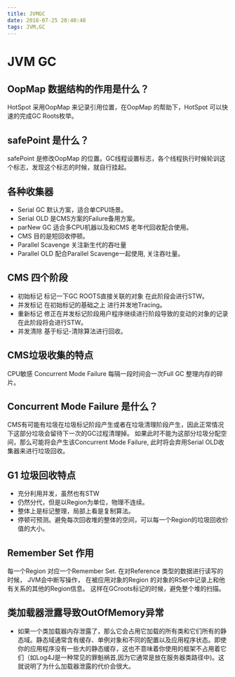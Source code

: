 ```yaml
---
title: JVMGC
date: 2018-07-25 20:40:48
tags: JVM,GC
---
```

# JVM GC 
## OopMap 数据结构的作用是什么？
HotSpot 采用OopMap 来记录引用位置，在OopMap 的帮助下，HotSpot 可以快速的完成GC Roots枚举。

## safePoint 是什么？
safePoint 是修改OopMap 的位置。GC线程设置标志，各个线程执行时候轮训这个标志，发现这个标志的时候，就自行挂起。 

## 各种收集器
-   Serial GC 默认方案，适合单CPU场景。 
-   Serial OLD 是CMS方案的Failure备用方案。
-   parNew GC 适合多CPU机器以及和CMS 老年代回收配合使用。
-   CMS 目的是短回收停顿。
-   Parallel Scavenge 关注新生代的吞吐量
-   Parallel OLD 配合Parallel Scavenge一起使用, 关注吞吐量。 

## CMS 四个阶段
- 初始标记 标记一下GC ROOTS直接关联的对象 在此阶段会进行STW。
- 并发标记 在初始标记的基础之上 进行并发地Tracing。
- 重新标记 修正在并发标记阶段用户程序继续进行阶段导致的变动的对象的记录 在此阶段将会进行STW。
- 并发清除 基于标记-清除算法进行回收。 

## CMS垃圾收集的特点
CPU敏感
Concurrent Mode Failure 
每隔一段时间会一次Full GC  整理内存的碎片。 

## Concurrent Mode Failure 是什么？
CMS有可能有垃圾在垃圾标记阶段产生或者在垃圾清理阶段产生，因此正常情况下这部分垃圾会留待下一次的GC过程清理掉。 如果此时不能为这部分垃圾分配空间，那么可能将会产生该Concurrent Mode Failure, 此时将会弃用Serial OLD收集器来进行垃圾回收。 

## G1 垃圾回收特点
- 充分利用并发，虽然也有STW
- 仍然分代，但是以Region为单位，物理不连续。 
- 整体上是标记整理，局部上看是复制算法。 
- 停顿可预测。避免每次回收堆的整体的空间，可以每一个Region的垃圾回收价值的大小。 


## Remember Set 作用
每一个Region  对应一个Remember Set. 在对Reference 类型的数据进行读写的时候， JVM会中断写操作， 在被应用对象的Region 的对象的RSet中记录上和他有关系的其他的Region信息。 这样在GCroots标记的时候，避免整个堆的扫描。


## 类加载器泄露导致OutOfMemory异常
- 如果一个类加载器内存泄露了，那么它会占用它加载的所有类和它们所有的静态域。静态域通常含有缓存、单例对象和不同的配置以及应用程序状态。即使你的应用程序没有一些大的静态缓存，这也不意味着你使用的框架不占用着它们（如Log4J是一种常见的罪魁祸首,因为它通常是放在服务器类路径中)。这就说明了为什么加载器泄露的代价会很大。


